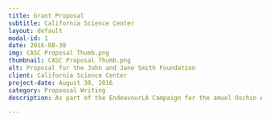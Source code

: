 ```yaml
---
title: Grant Proposal
subtitle: California Science Center
layout: default
modal-id: 1
date: 2016-08-30
img: CASC Proposal Thumb.png
thumbnail: CASC Proposal Thumb.png
alt: Proposal for the John and Jane Smith Foundation
client: California Science Center
project-date: August 30, 2016
category: Propoosal Writing
description: As part of the EndeavourLA Campaign for the amuel Oschin Air and Space Center, I created a proposal to secure a $7 million grant. 

---
```

